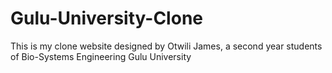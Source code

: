 # Gulu-University-Clone
This is my clone website designed by Otwili James,  a second year students of Bio-Systems Engineering Gulu University
